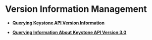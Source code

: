# Version Information Management<a name="en-us_topic_0057845631"></a>

-   **[Querying Keystone API Version Information](querying-keystone-api-version-information.md)**  

-   **[Querying Information About Keystone API Version 3.0](querying-information-about-keystone-api-version-3-0.md)**  


